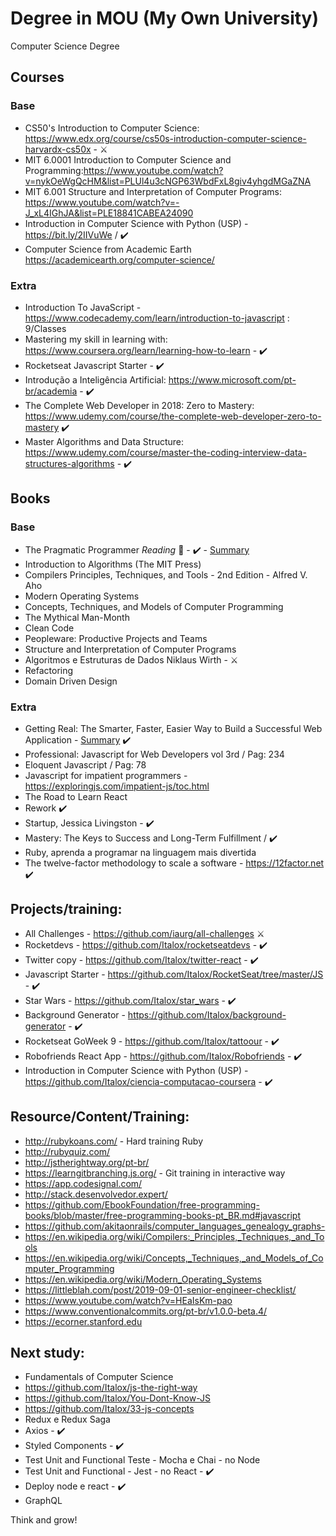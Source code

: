 # Degree in MOU (My Own University)
Computer Science Degree

## Courses
### Base
- CS50's Introduction to Computer Science: https://www.edx.org/course/cs50s-introduction-computer-science-harvardx-cs50x - ⚔️
- MIT 6.0001 Introduction to Computer Science and Programming:https://www.youtube.com/watch?v=nykOeWgQcHM&list=PLUl4u3cNGP63WbdFxL8giv4yhgdMGaZNA
- MIT 6.001 Structure and Interpretation of Computer Programs: https://www.youtube.com/watch?v=-J_xL4IGhJA&list=PLE18841CABEA24090
- Introduction in Computer Science with Python (USP) - https://bit.ly/2IIVuWe / ✔️
- Computer Science from Academic Earth https://academicearth.org/computer-science/


### Extra
- Introduction To JavaScript - https://www.codecademy.com/learn/introduction-to-javascript : 9/Classes
- Mastering my skill in learning with: https://www.coursera.org/learn/learning-how-to-learn - ✔️
- Rocketseat Javascript Starter - ✔️
- Introdução a Inteligência Artificial: https://www.microsoft.com/pt-br/academia - ✔️
- The Complete Web Developer in 2018: Zero to Mastery: https://www.udemy.com/course/the-complete-web-developer-zero-to-mastery ✔️
- Master Algorithms and Data Structure: https://www.udemy.com/course/master-the-coding-interview-data-structures-algorithms - ✔️

## Books

### Base
- The Pragmatic Programmer *Reading* 📖 - ✔️ - [Summary](https://github.com/Italox/The-Pragmatic-Programmer)
- Introduction to Algorithms (The MIT Press)
- Compilers Principles, Techniques, and Tools - 2nd Edition - Alfred V. Aho
- Modern Operating Systems
- Concepts, Techniques, and Models of Computer Programming
- The Mythical Man-Month
- Clean Code
- Peopleware: Productive Projects and Teams
- Structure and Interpretation of Computer Programs
- Algoritmos e Estruturas de Dados Niklaus Wirth - ⚔️
- Refactoring
- Domain Driven Design

### Extra
- Getting Real: The Smarter, Faster, Easier Way to Build a Successful Web Application - [Summary](https://github.com/Italox/Getting-Real-Summary) ✔️
- Professional: Javascript for Web Developers vol 3rd / Pag: 234
- Eloquent Javascript / Pag: 78
- Javascript for impatient programmers - https://exploringjs.com/impatient-js/toc.html
- The Road to Learn React
- Rework ✔️
- Startup, Jessica Livingston - ✔️
- Mastery: The Keys to Success and Long-Term Fulfillment / ✔️
- Ruby, aprenda a programar na linguagem mais divertida
- The twelve-factor methodology to scale a software - https://12factor.net ✔️

## Projects/training:

- All Challenges - https://github.com/iaurg/all-challenges ⚔️
- Rocketdevs - https://github.com/Italox/rocketseatdevs - ✔️
- Twitter copy - https://github.com/Italox/twitter-react - ✔️
- Javascript Starter - https://github.com/Italox/RocketSeat/tree/master/JS - ✔️
- Star Wars - https://github.com/Italox/star_wars - ✔️
- Background Generator - https://github.com/Italox/background-generator - ✔️
- Rocketseat GoWeek 9 - https://github.com/Italox/tattoour - ✔️
- Robofriends React App - https://github.com/Italox/Robofriends - ✔️
- Introduction in Computer Science with Python (USP) - https://github.com/Italox/ciencia-computacao-coursera - ✔️


## Resource/Content/Training:
- http://rubykoans.com/ - Hard training Ruby
- http://rubyquiz.com/
- http://jstherightway.org/pt-br/
- https://learngitbranching.js.org/ - Git training in interactive way 
- https://app.codesignal.com/
- http://stack.desenvolvedor.expert/
- https://github.com/EbookFoundation/free-programming-books/blob/master/free-programming-books-pt_BR.md#javascript
- https://github.com/akitaonrails/computer_languages_genealogy_graphs-
- https://en.wikipedia.org/wiki/Compilers:_Principles,_Techniques,_and_Tools
- https://en.wikipedia.org/wiki/Concepts,_Techniques,_and_Models_of_Computer_Programming
- https://en.wikipedia.org/wiki/Modern_Operating_Systems
- https://littleblah.com/post/2019-09-01-senior-engineer-checklist/
- https://www.youtube.com/watch?v=HEaIsKm-pao
- https://www.conventionalcommits.org/pt-br/v1.0.0-beta.4/
- https://ecorner.stanford.edu

## Next study:
- Fundamentals of Computer Science
- https://github.com/Italox/js-the-right-way
- https://github.com/Italox/You-Dont-Know-JS
- https://github.com/Italox/33-js-concepts
- Redux e Redux Saga
- Axios  - ✔️
- Styled Components  - ✔️
- Test Unit and Functional Teste - Mocha e Chai - no Node
- Test Unit and Functional - Jest - no React  - ✔️
- Deploy node e react - ✔️
- GraphQL

Think and grow!
